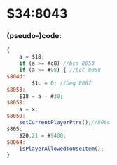 ﻿
# $34:8043



### (pseudo-)code:
```js
{
	a = $18;
	if (a >= #c8) //bcs 8053
	if (a >= #98) { //bcc 8058
$804d:
		$1c = 0; //beq 8067
$8053:
	$18 = a - #30;
$8058:
	a = x;
$8059:
	setCurrentPlayerPtrs();//806c
$805c
	$20,21 = #9400;
$8064:
	isPlayerAllowedToUseItem();
}
```



